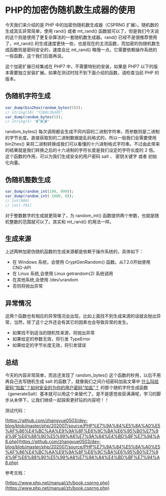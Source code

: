 # PHP的加密伪随机数生成器的使用

今天我们来介绍的是 PHP 中的加密伪随机数生成器（CSPRNG 扩展）。随机数的生成其实非常简单，使用 rand() 或者 mt_rand() 函数就可以了，但是我们今天说的这个则是使用了更复杂算法的一套随机数生成器。rand() 已经不是很推荐使用了，mt_rand() 的生成速度更快一些，也是现在的主流函数，而加密的伪随机数生成函数则是密码安全的，速度会比 mt_rand() 略慢一点。它需要依赖操作系统的一些函数，这个我们后面再说。

这个加密扩展已经集成在 PHP7 中，不需要特别的安装，如果是 PHP7 以下的版本需要独立安装扩展。如果在测试时找不到下面介绍的函数，请检查当前 PHP 的版本。

## 伪随机字符生成

```php
var_dump(bin2hex(random_bytes(5)));
// string(10) "f28dc2bdd5"
var_dump(random_bytes(5));
// string(5) "�"��"
```

random_bytes() 每次调用都会生成不同内容的二进制字符串，而参数则是二进制的字节长度。直接获取到的二进制数据是乱码格式的，所以一般我们会需要使用 bin2hex() 来将二进制转换成我们可以看懂的十六进制格式字符串。不过由此带来的结果就是我们转换之后的十六进制的字符长度是我们设定的字符长度的 2 倍。这个函数的作用，可以为我们生成安全的用户密码 salt 、 密钥关键字 或者 初始化向量。

## 伪随机整数生成

```php
var_dump(random_int(100, 999));
var_dump(random_int(-1000, 0));
// int(900)
// int(-791)
```

对于整数数字的生成就更简单了，为 random_int() 函数提供两个参数，也就是随机整数的范围就可以了。其实和 mt_rand() 的用法一样。

## 生成来源

上述两种加密伪随机函数的生成来源都是依赖于操作系统的，具体如下：

- 在 Windows 系统，会使用 CryptGenRandom() 函数。从7.2.0开始使用CNG-API
- 在 Linux 系统,会使用 Linux getrandom(2) 系统调用
- 在其他系统,会使用 /dev/urandom
- 否则将抛出异常

## 异常情况

这两个函数也有相应的异常情况会出现，比如上面找不到生成来源的话就会抛出异常，当然，除了这个之外还会有其它的因素也会导致异常的发生。

- 如果找不到适当的随机性来源，将抛出异常
- 如果给定的参数无效，将引发 TypeError
- 如果给定的字节长度无效，将引发错误

## 总结

今天的内容非常简单，而且还发现了 random_bytes() 这个函数的秒用，以后不用再自己去写随机生成 salt 的函数了，就像我们之间介绍密码加盐文章中 [什么叫给密码“加盐”？如何安全的为你的用户密码“加盐”？](https://mp.weixin.qq.com/s/yajIbFH3ghFzQ3Onqc3zNA) 的那个随机字符生成函数（generateSalt）基本就可以用这个来替代了。是不是感觉收获满满呢，学习的脚步从未停下，让我们继续一起探索更好玩的内容吧！！

测试代码：

[https://github.com/zhangyue0503/dev-blog/blob/master/php/202007/source/PHP%E7%9A%84%E5%8A%A0%E5%AF%86%E4%BC%AA%E9%9A%8F%E6%9C%BA%E6%95%B0%E7%94%9F%E6%88%90%E5%99%A8%E7%9A%84%E4%BD%BF%E7%94%A8.php](https://github.com/zhangyue0503/dev-blog/blob/master/php/202007/source/PHP%E7%9A%84%E5%8A%A0%E5%AF%86%E4%BC%AA%E9%9A%8F%E6%9C%BA%E6%95%B0%E7%94%9F%E6%88%90%E5%99%A8%E7%9A%84%E4%BD%BF%E7%94%A8.php)

参考文档：

[https://www.php.net/manual/zh/book.csprng.php](https://www.php.net/manual/zh/book.csprng.php)